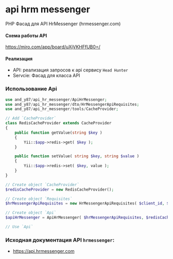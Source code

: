 # api hrm messenger

PHP Фасад для API HrMessenger (hrmessenger.com)

#### Схема работы API
https://miro.com/app/board/uXjVKHFfUB0=/

#### Реализация
 - API: реализация запросов к api сервису `Head Hunter`
 - Servcie: Фасад для класса API
   
### Использование Api
```php
use and_y87/api_hr_messenger/ApiHrMessenger;
use and_y87/api_hr_messenger/dto/HrMessengerApiRequisites;
use and_y87/api_hr_messenger/tools/CacheProvider;

// Add `CacheProvider`
class RedisCacheProvider extends CacheProvider
{
    public function getValue(string $key )
    {
        Yii::$app->redis->get( $key );
    }

    public function setValue( string $key, string $value )
    {
        Yii::$app->redis->set( $key, value );
    }
}

// Create object `CacheProvider`
$redisCacheProvider = new RedisCacheProvider();

// Create object `Requisites`
$hrMessengerApiRequisites = new HrMessengerApiRequisites( $client_id, $client_secret );

// Create object `Api`
$apiHrMessenger = ApiHrMessenger( $hrMessengerApiRequisites, $redisCacheProvider );

// Use `Api`
```

### Исходная документация API `hrmessenger`: 
 - https://api.hrmessenger.com
